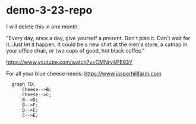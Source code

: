 # demo-3-23-repo

I will delete this in one month.

"Every day, once a day, give yourself a present. Don't plan it. Don't wait for it. Just let it happen. It could be a new shirt at the men's store, a catnap in your office chair, or two cups of good, hot black coffee."

https://www.youtube.com/watch?v=CMNry4PE93Y

For all your blue cheese needs: https://www.jasperhillfarm.com

```mermaid
  graph TD;
      Cheese-->B;
      Cheese-->C;
      B-->D;
      B-->F;
      B-->E;
      C-->E;
```

